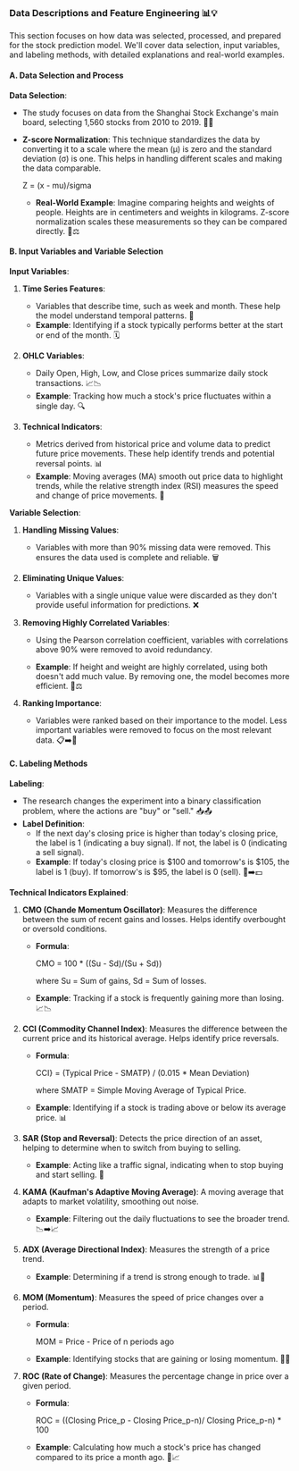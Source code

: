 ### Data Descriptions and Feature Engineering 📊💡

This section focuses on how data was selected, processed, and prepared for the stock prediction model. We'll cover data selection, input variables, and labeling methods, with detailed explanations and real-world examples.

#### A. Data Selection and Process

**Data Selection**:
- The study focuses on data from the Shanghai Stock Exchange's main board, selecting 1,560 stocks from 2010 to 2019. 📅🏦
- **Z-score Normalization**: This technique standardizes the data by converting it to a scale where the mean (µ) is zero and the standard deviation (σ) is one. This helps in handling different scales and making the data comparable. 

  Z = (x - mu)/sigma

  - **Real-World Example**: Imagine comparing heights and weights of people. Heights are in centimeters and weights in kilograms. Z-score normalization scales these measurements so they can be compared directly. 📏⚖️

#### B. Input Variables and Variable Selection

**Input Variables**:
1. **Time Series Features**:
   - Variables that describe time, such as week and month. These help the model understand temporal patterns. 📆
   - **Example**: Identifying if a stock typically performs better at the start or end of the month. 🗓️

2. **OHLC Variables**:
   - Daily Open, High, Low, and Close prices summarize daily stock transactions. 📈📉
   - **Example**: Tracking how much a stock's price fluctuates within a single day. 🔍

3. **Technical Indicators**:
   - Metrics derived from historical price and volume data to predict future price movements. These help identify trends and potential reversal points. 📊
   - **Example**: Moving averages (MA) smooth out price data to highlight trends, while the relative strength index (RSI) measures the speed and change of price movements. 🧮

**Variable Selection**:
1. **Handling Missing Values**:
   - Variables with more than 90% missing data were removed. This ensures the data used is complete and reliable. 🗑️

2. **Eliminating Unique Values**:
   - Variables with a single unique value were discarded as they don't provide useful information for predictions. ❌

3. **Removing Highly Correlated Variables**:
   - Using the Pearson correlation coefficient, variables with correlations above 90% were removed to avoid redundancy.
   
   - **Example**: If height and weight are highly correlated, using both doesn't add much value. By removing one, the model becomes more efficient. 📏⚖️

4. **Ranking Importance**:
   - Variables were ranked based on their importance to the model. Less important variables were removed to focus on the most relevant data. 📋➡️🚀

#### C. Labeling Methods

**Labeling**:
- The research changes the experiment into a binary classification problem, where the actions are "buy" or "sell." 📥📤
- **Label Definition**:
  - If the next day's closing price is higher than today's closing price, the label is 1 (indicating a buy signal). If not, the label is 0 (indicating a sell signal).
  - **Example**: If today's closing price is $100 and tomorrow's is $105, the label is 1 (buy). If tomorrow's is $95, the label is 0 (sell). 💸➡️💵

**Technical Indicators Explained**:
1. **CMO (Chande Momentum Oscillator)**: Measures the difference between the sum of recent gains and losses. Helps identify overbought or oversold conditions.
   - **Formula**: 

     CMO = 100 * ((Su - Sd)/(Su + Sd))

     where Su = Sum of gains, Sd = Sum of losses.
   - **Example**: Tracking if a stock is frequently gaining more than losing. 📈📉

2. **CCI (Commodity Channel Index)**: Measures the difference between the current price and its historical average. Helps identify price reversals.
   - **Formula**: 

     CCI} = (Typical Price - SMATP) / (0.015 * Mean Deviation)

     where SMATP = Simple Moving Average of Typical Price.
   - **Example**: Identifying if a stock is trading above or below its average price. 📊

3. **SAR (Stop and Reversal)**: Detects the price direction of an asset, helping to determine when to switch from buying to selling.
   - **Example**: Acting like a traffic signal, indicating when to stop buying and start selling. 🚦

4. **KAMA (Kaufman's Adaptive Moving Average)**: A moving average that adapts to market volatility, smoothing out noise.
   - **Example**: Filtering out the daily fluctuations to see the broader trend. 📉➡️📈

5. **ADX (Average Directional Index)**: Measures the strength of a price trend.
   - **Example**: Determining if a trend is strong enough to trade. 📊💪

6. **MOM (Momentum)**: Measures the speed of price changes over a period.
   - **Formula**: 

     MOM = Price - Price of n periods ago

   - **Example**: Identifying stocks that are gaining or losing momentum. 🏃💨

7. **ROC (Rate of Change)**: Measures the percentage change in price over a given period.
   - **Formula**: 

     ROC = ((Closing Price_p - Closing Price_p-n)/ Closing Price_p-n) * 100

   - **Example**: Calculating how much a stock's price has changed compared to its price a month ago. 🔄📈


